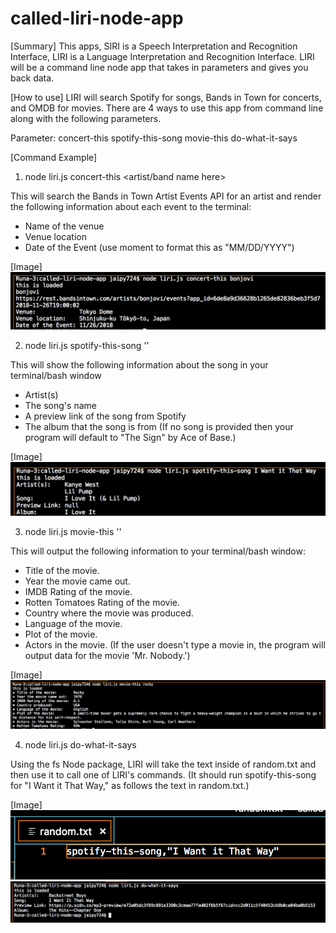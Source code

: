 # called-liri-node-app

[Summary]
This apps, SIRI is a Speech Interpretation and Recognition Interface, LIRI is a Language Interpretation and Recognition Interface. 
LIRI will be a command line node app that takes in parameters and gives you back data.

[How to use]
LIRI will search Spotify for songs, Bands in Town for concerts, and OMDB for movies.
There are 4 ways to use this app from command line along with the following parameters.

Parameter:
  concert-this
  spotify-this-song
  movie-this
  do-what-it-says

[Command Example]
1.  node liri.js concert-this <artist/band name here>

This will search the Bands in Town Artist Events API for an artist and render the following information about each event to the terminal:
  * Name of the venue
  * Venue location
  * Date of the Event (use moment to format this as "MM/DD/YYYY")
  
[Image]
![Image of command](https://github.com/pikopiri127/called-liri-node-app/blob/master/command-1.png)


2.  node liri.js spotify-this-song '<song name here>'

This will show the following information about the song in your terminal/bash window
  * Artist(s)
  * The song's name
  * A preview link of the song from Spotify
  * The album that the song is from
(If no song is provided then your program will default to "The Sign" by Ace of Base.)

[Image]
![Image of command](https://github.com/pikopiri127/called-liri-node-app/blob/master/command-2.png)


3.  node liri.js movie-this '<movie name here>'

This will output the following information to your terminal/bash window:
  * Title of the movie.
  * Year the movie came out.
  * IMDB Rating of the movie.
  * Rotten Tomatoes Rating of the movie.
  * Country where the movie was produced.
  * Language of the movie.
  * Plot of the movie.
  * Actors in the movie.
(If the user doesn't type a movie in, the program will output data for the movie 'Mr. Nobody.')

[Image]
![Image of command](https://github.com/pikopiri127/called-liri-node-app/blob/master/command-3.png)


4.  node liri.js do-what-it-says

Using the fs Node package, LIRI will take the text inside of random.txt and then use it to call one of LIRI's commands.
(It should run spotify-this-song for "I Want it That Way," as follows the text in random.txt.)

[Image]
![Image of command](https://github.com/pikopiri127/called-liri-node-app/blob/master/random.png)
![Image of command](https://github.com/pikopiri127/called-liri-node-app/blob/master/command-4.png)

